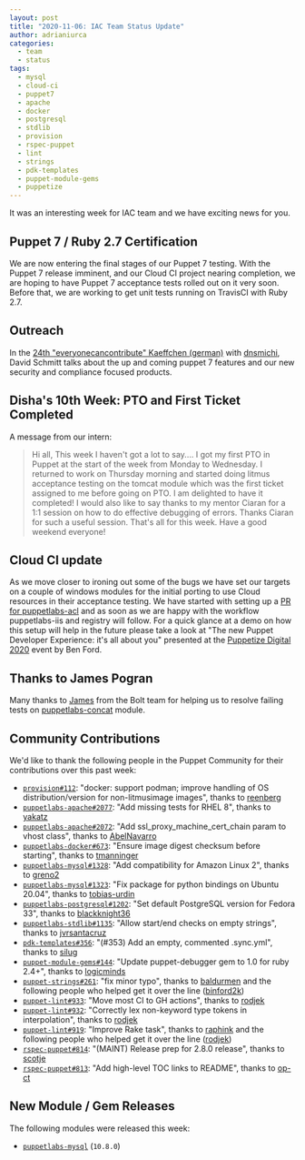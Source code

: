 ```yaml
---
layout: post
title: "2020-11-06: IAC Team Status Update"
author: adrianiurca
categories:
  - team
  - status
tags:
  - mysql
  - cloud-ci
  - puppet7
  - apache
  - docker
  - postgresql
  - stdlib
  - provision
  - rspec-puppet
  - lint
  - strings
  - pdk-templates
  - puppet-module-gems
  - puppetize
---
```


It was an interesting week for IAC team and we have exciting news for you.

## Puppet 7 / Ruby 2.7 Certification

We are now entering the final stages of our Puppet 7 testing. With the Puppet 7 release imminent, and our Cloud CI project nearing completion, we are hoping to have Puppet 7 acceptance tests rolled out on it very soon. Before that, we are working to get unit tests running on TravisCI with Ruby 2.7.

## Outreach

In the [24th "everyonecancontribute" Kaeffchen (german)](https://everyonecancontribute.com/post/2020-11-04-kaeffchen-24-puppet-insights/) with [dnsmichi](https://twitter.com/dnsmichi), David Schmitt talks about the up and coming puppet 7 features and our new security and compliance focused products.

## Disha's 10th Week: PTO and First Ticket Completed

A message from our intern:
> Hi all,
> This week I haven't got a lot to say.... I got my first PTO in Puppet at the start of the week from Monday to Wednesday.
> I returned to work on Thursday morning and started doing litmus acceptance testing on the tomcat module which was the first ticket assigned to me before going on PTO. I am delighted to have it completed!
> I would also like to say thanks to my mentor Ciaran for a 1:1 session on how to do effective debugging of errors. Thanks Ciaran for such a useful session.
> That's all for this week.
> Have a good weekend everyone!

## Cloud CI update

As we move closer to ironing out some of the bugs we have set our targets on a couple of windows modules for the initial porting to use Cloud resources in their acceptance testing.
We have started with setting up a [PR for puppetlabs-acl](https://github.com/puppetlabs/puppetlabs-acl/pull/211) and as soon as we are happy with the workflow puppetlabs-iis and registry will follow.
For a quick glance at a demo on how this setup will help in the future please take a look at "The new Puppet Developer Experience: it's all about you" presented at the [Puppetize Digital 2020](https://digital.puppetize.com) event by Ben Ford.

## Thanks to James Pogran

Many thanks to [James][jpogran] from the Bolt team for helping us to resolve failing tests on [puppetlabs-concat][concat] module.

## Community Contributions

We'd like to thank the following people in the Puppet Community for their contributions over this past week:

- [`provision#112`][provision-pr-112]: "docker: support podman; improve handling of OS distribution/version for non-litmusimage images", thanks to [reenberg][reenberg]
- [`puppetlabs-apache#2077`][puppetlabs-apache-pr-2077]: "Add missing tests for RHEL 8", thanks to [yakatz][yakatz]
- [`puppetlabs-apache#2072`][puppetlabs-apache-pr-2072]: "Add ssl_proxy_machine_cert_chain param to vhost class", thanks to [AbelNavarro][abelnavarro]
- [`puppetlabs-docker#673`][puppetlabs-docker-pr-673]: "Ensure image digest checksum before starting", thanks to [tmanninger][tmanninger]
- [`puppetlabs-mysql#1328`][puppetlabs-mysql-pr-1328]: "Add compatibility for Amazon Linux 2", thanks to [greno2][greno2]
- [`puppetlabs-mysql#1323`][puppetlabs-mysql-pr-1323]: "Fix package for python bindings on Ubuntu 20.04", thanks to [tobias-urdin][tobias-urdin]
- [`puppetlabs-postgresql#1202`][puppetlabs-postgresql-pr-1202]: "Set default PostgreSQL version for Fedora 33", thanks to [blackknight36][blackknight36]
- [`puppetlabs-stdlib#1135`][puppetlabs-stdlib-pr-1135]: "Allow start/end checks on empty strings", thanks to [jvrsantacruz][jvrsantacruz]
- [`pdk-templates#356`][pdk-templates-pr-356]: "(#353) Add an empty, commented .sync.yml", thanks to [silug][silug]
- [`puppet-module-gems#144`][puppet-module-gems-pr-144]: "Update puppet-debugger gem to 1.0 for ruby 2.4+", thanks to [logicminds][logicminds]
- [`puppet-strings#261`][puppet-strings-pr-261]: "fix minor typo", thanks to [baldurmen][baldurmen] and the following people who helped get it over the line ([binford2k][binford2k])
- [`puppet-lint#933`][puppet-lint-pr-933]: "Move most CI to GH actions", thanks to [rodjek][rodjek]
- [`puppet-lint#932`][puppet-lint-pr-932]: "Correctly lex non-keyword type tokens in interpolation", thanks to [rodjek][rodjek]
- [`puppet-lint#919`][puppet-lint-pr-919]: "Improve Rake task", thanks to [raphink][raphink] and the following people who helped get it over the line ([rodjek][rodjek])
- [`rspec-puppet#814`][rspec-puppet-pr-814]: "(MAINT) Release prep for 2.8.0 release", thanks to [scotje][scotje]
- [`rspec-puppet#813`][rspec-puppet-pr-813]: "Add high-level TOC links to README", thanks to [op-ct][op-ct]

## New Module / Gem Releases

The following modules were released this week:

- [`puppetlabs-mysql`][puppetlabs-mysql] (`10.8.0`)

  [puppetlabs-mysql]: http://github.com/puppetlabs/puppetlabs-mysql
  [provision-pr-112]: https://github.com/puppetlabs/provision/pull/112
  [reenberg]: https://github.com/reenberg
  [puppetlabs-apache-pr-2077]: https://github.com/puppetlabs/puppetlabs-apache/pull/2077
  [yakatz]: https://github.com/yakatz
  [puppetlabs-apache-pr-2072]: https://github.com/puppetlabs/puppetlabs-apache/pull/2072
  [abelnavarro]: https://github.com/AbelNavarro
  [puppetlabs-docker-pr-673]: https://github.com/puppetlabs/puppetlabs-docker/pull/673
  [tmanninger]: https://github.com/tmanninger
  [puppetlabs-mysql-pr-1328]: https://github.com/puppetlabs/puppetlabs-mysql/pull/1328
  [greno2]: https://github.com/greno2
  [puppetlabs-mysql-pr-1323]: https://github.com/puppetlabs/puppetlabs-mysql/pull/1323
  [tobias-urdin]: https://github.com/tobias-urdin
  [puppetlabs-postgresql-pr-1202]: https://github.com/puppetlabs/puppetlabs-postgresql/pull/1202
  [blackknight36]: https://github.com/blackknight36
  [puppetlabs-stdlib-pr-1135]: https://github.com/puppetlabs/puppetlabs-stdlib/pull/1135
  [jvrsantacruz]: https://github.com/jvrsantacruz
  [pdk-templates-pr-356]: https://github.com/puppetlabs/pdk-templates/pull/356
  [silug]: https://github.com/silug
  [puppet-module-gems-pr-144]: https://github.com/puppetlabs/puppet-module-gems/pull/144
  [logicminds]: https://github.com/logicminds
  [puppet-strings-pr-261]: https://github.com/puppetlabs/puppet-strings/pull/261
  [baldurmen]: https://github.com/baldurmen
  [binford2k]: https://github.com/binford2k
  [puppet-lint-pr-933]: https://github.com/rodjek/puppet-lint/pull/933
  [rodjek]: https://github.com/rodjek
  [puppet-lint-pr-932]: https://github.com/rodjek/puppet-lint/pull/932
  [puppet-lint-pr-919]: https://github.com/rodjek/puppet-lint/pull/919
  [raphink]: https://github.com/raphink
  [rspec-puppet-pr-814]: https://github.com/rodjek/rspec-puppet/pull/814
  [scotje]: https://github.com/scotje
  [rspec-puppet-pr-813]: https://github.com/rodjek/rspec-puppet/pull/813
  [op-ct]: https://github.com/op-ct
  [adrian]: https://github.com/adrianiurca
  [ben]: https://github.com/binford2k
  [ciaran]: https://github.com/sanfrancrisko
  [daiana]: https://github.com/daianamezdrea
  [danny]: https://github.com/carabasdaniel
  [davidschmitt]: https://github.com/DavidS
  [davidswan]: https://github.com/david22swan
  [disha]: https://github.com/Disha-maker
  [lore]: https://github.com/lionce
  [michael]: https://github.com/michaeltlombardi
  [paula]: https://github.com/pmcmaw
  [sheena]: https://github.com/sheenaajay
  [supported modules]: https://puppetlabs.github.io/iac/modules/
  [tools]: https://puppetlabs.github.io/iac/tools/
  [jpogran]: https://github.com/jpogran
  [concat]: http://github.com/puppetlabs/puppetlabs-concat
